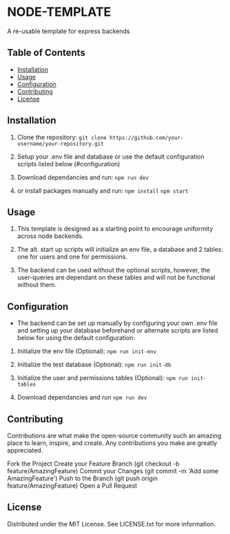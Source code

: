 # NODE-TEMPLATE

A re-usable template for express backends

## Table of Contents

- [Installation](#installation)
- [Usage](#usage)
- [Configuration](#configuration)
- [Contributing](#contributing)
- [License](#license)

## Installation

1. Clone the repository:
   `git clone https://github.com/your-username/your-repository.git`

2. Setup your .env file and database or use the default configuration scripts listed below (#configuration)

3. Download dependancies and run:
   `npm run dev`

4. or install packages manually and run:
   `npm install`
   `npm start`

## Usage

1. This template is designed as a starting point to encourage uniformity across node backends.

2. The alt. start up scripts will initialize an env file, a database and 2 tables: one for users and one for permissions.

3. The backend can be used without the optional scripts, however, the user-queries are dependant on these tables and will not be functional without them.

## Configuration

- The backend can be set up manually by configuring your own .env file and setting up your database beforehand or alternate scripts are listed below for using the default configuration:

1. Initialize the env file (Optional):
   `npm run init-env`

2. Initialize the test database (Optional):
   `npm run init-db`

3. Initialize the user and permissions tables (Optional):
   `npm run init-tables`

4. Download dependancies and run
   `npm run dev`

## Contributing

Contributions are what make the open-source community such an amazing place to learn, inspire, and create. Any contributions you make are greatly appreciated.

Fork the Project
Create your Feature Branch (git checkout -b feature/AmazingFeature)
Commit your Changes (git commit -m 'Add some AmazingFeature')
Push to the Branch (git push origin feature/AmazingFeature)
Open a Pull Request

## License

Distributed under the MIT License. See LICENSE.txt for more information.
